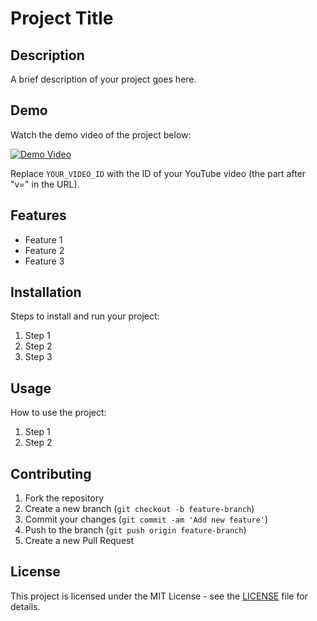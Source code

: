 # Project Title

## Description
A brief description of your project goes here.

## Demo
Watch the demo video of the project below:

[![Demo Video](https://i9.ytimg.com/vi_webp/KDDDr3c0gV0/mq2.webp?sqp=CODy1LwG-oaymwEmCMACELQB8quKqQMa8AEB-AH-CYAC0AWKAgwIABABGD0gRyh_MA8=&rs=AOn4CLC5uv7mVtuvQp0YOlHRa3LY8MqGHg)](https://www.youtube.com/watch?v=KDDDr3c0gV0)

Replace `YOUR_VIDEO_ID` with the ID of your YouTube video (the part after "v=" in the URL).

## Features
- Feature 1
- Feature 2
- Feature 3

## Installation
Steps to install and run your project:

1. Step 1
2. Step 2
3. Step 3

## Usage
How to use the project:

1. Step 1
2. Step 2

## Contributing
1. Fork the repository
2. Create a new branch (`git checkout -b feature-branch`)
3. Commit your changes (`git commit -am 'Add new feature'`)
4. Push to the branch (`git push origin feature-branch`)
5. Create a new Pull Request

## License
This project is licensed under the MIT License - see the [LICENSE](LICENSE) file for details.

